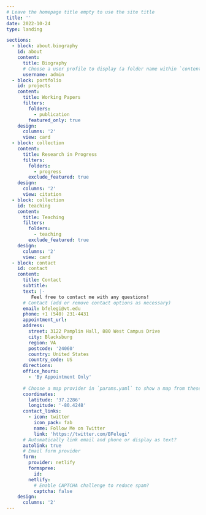 ```yaml
---
# Leave the homepage title empty to use the site title
title: ''
date: 2022-10-24
type: landing

sections:
  - block: about.biography
    id: about
    content:
      title: Biography
      # Choose a user profile to display (a folder name within `content/authors/`)
      username: admin
  - block: portfolio
    id: projects
    content:
      title: Working Papers
      filters:
        folders:
          - publication
        featured_only: true
    design:
      columns: '2'
      view: card
  - block: collection
    content:
      title: Research in Progress
      filters:
        folders:
          - progress
        exclude_featured: true
    design:
      columns: '2'
      view: citation
  - block: collection
    id: teaching
    content:
      title: Teaching
      filters:
        folders:
          - teaching
        exclude_featured: true
    design:
      columns: '2'
      view: card
  - block: contact
    id: contact
    content:
      title: Contact
      subtitle:
      text: |-
         Feel free to contact me with any questions!
      # Contact (add or remove contact options as necessary)
      email: bfelegi@vt.edu
      phone: +1 (540) 231-4431
      appointment_url:
      address:
        street: 3122 Pamplin Hall, 880 West Campus Drive
        city: Blacksburg
        region: VA
        postcode: '24060'
        country: United States
        country_code: US
      directions:
      office_hours:
        - 'By Appointment Only'
    
      # Choose a map provider in `params.yaml` to show a map from these coordinates
      coordinates:
        latitude: '37.2286'
        longitude: '-80.4248'
      contact_links:
        - icon: twitter
          icon_pack: fab
          name: Follow Me on Twitter
          link: 'https://twitter.com/BFelegi'
      # Automatically link email and phone or display as text?
      autolink: true
      # Email form provider
      form:
        provider: netlify
        formspree:
          id:
        netlify:
          # Enable CAPTCHA challenge to reduce spam?
          captcha: false
    design:
      columns: '2'
---
```

